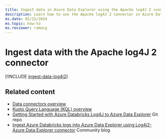 ```yaml
---
title: Ingest data in Azure Data Explorer using the Apache log4J 2 connector
description: Learn how to use the Apache log4J 2 connector in Azure Data Explorer.
ms.date: 02/15/2024
ms.topic: how-to
ms.reviewer: ramacg
---
```

# Ingest data with the Apache log4J 2 connector

[!INCLUDE [ingest-data-log4j2](includes/cross-repo/ingest-data-log4j2.md)]

## Related content

* [Data connectors overview](connector-overview.md)
* [Kusto Query Language (KQL) overview](kusto/query/index.md)
* [Getting Started with Azure Databricks Log4J to Azure Data Explorer](https://github.com/Azure/azure-kusto-log4j/tree/master/samples-azure-databricks) Git repo
* [Ingest Azure Databricks logs into Azure Data Explorer using Log4j2- Azure Data Explorer connector](https://techcommunity.microsoft.com/t5/azure-data-explorer-blog/ingest-azure-databricks-logs-into-azure-data-explorer-using/ba-p/3726265) Community blog
